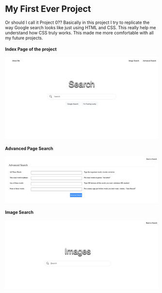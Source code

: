 # My First Ever Project
Or should I call it Project 0?? Basically in this project I try to replicate the way Google search looks like just using HTML and CSS. This really help me understand how CSS truly works. This made me more comfortable with all my future projects.

#### Index Page of the project ####
![alt text](https://github.com/alexcodes11/search/blob/master/alex.png)

#### Advanced Page Search ####
![alt text](https://github.com/alexcodes11/search/blob/master/advanced.png)

#### Image Search ####
![alt text](https://github.com/alexcodes11/search/blob/master/images.png)
